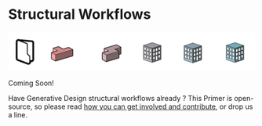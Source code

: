 # Structural Workflows

![](../.gitbook/assets/workflows2.png)

Coming Soon!

Have Generative Design structural workflows already ? This Primer is open-source, so please read [how you can get involved and contribute](https://refineryprimer.dynamobim.org/#open-source), or drop us a line.

